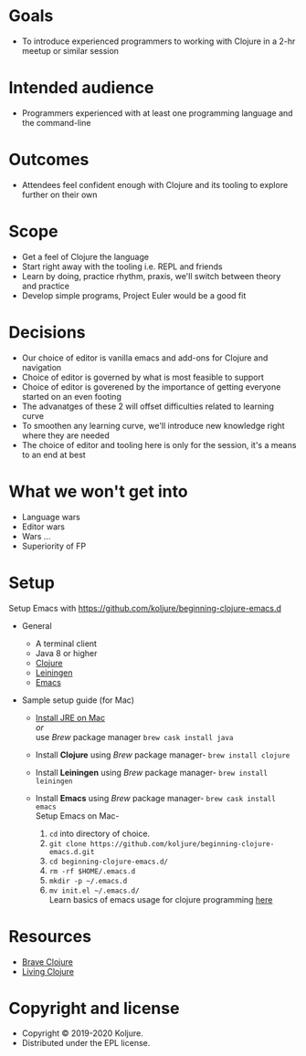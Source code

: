 # Goals
- To introduce experienced programmers to working with Clojure in a 2-hr meetup or similar session
# Intended audience
- Programmers experienced with at least one programming language and the command-line
# Outcomes
- Attendees feel confident enough with Clojure and its tooling to explore further on their own
# Scope
- Get a feel of Clojure the language
- Start right away with the tooling i.e. REPL and friends
- Learn by doing, practice rhythm, praxis, we'll switch between theory and practice
- Develop simple programs, Project Euler would be a good fit
# Decisions
- Our choice of editor is vanilla emacs and add-ons for Clojure and navigation
- Choice of editor is governed by what is most feasible to support
- Choice of editor is goverened by the importance of getting everyone started on an even footing
- The advanatges of these 2 will offset difficulties related to learning curve
- To smoothen any learning curve, we'll introduce new knowledge right where they are needed
- The choice of editor and tooling here is only for the session, it's a means to an end at best
# What we won't get into
- Language wars
- Editor wars
- Wars ...
- Superiority of FP

# Setup
Setup Emacs with https://github.com/koljure/beginning-clojure-emacs.d  
* General 
  - A terminal client
  - Java 8 or higher
  - [Clojure](https://clojure.org/)
  - [Leiningen](https://leiningen.org/)
  - [Emacs](https://www.gnu.org/software/emacs/) 

* Sample setup guide (for Mac)
  - [Install JRE on Mac](https://java.com/en/download/help/mac_install.xml)   
    *or*       
    use *Brew* package manager `brew cask install java`   

  - Install **Clojure** using *Brew* package manager- `brew install clojure`  
  - Install **Leiningen** using *Brew* package manager- `brew install leiningen`    
  - Install **Emacs** using *Brew* package manager- `brew cask install emacs`  
      Setup Emacs on Mac-  
      1) `cd` into directory of choice.
      2) `git clone https://github.com/koljure/beginning-clojure-emacs.d.git`
      3) `cd beginning-clojure-emacs.d/`
      4) `rm -rf $HOME/.emacs.d`
      4) `mkdir -p ~/.emacs.d`
      5) `mv init.el ~/.emacs.d/`  
      Learn basics of emacs usage for clojure programming [here](https://www.braveclojure.com/basic-emacs/)    


# Resources
* [Brave Clojure](https://www.braveclojure.com/foreword/)
* [Living Clojure](https://www.oreilly.com/library/view/living-clojure/9781491909270/)

# Copyright and license
- Copyright © 2019-2020 Koljure.
- Distributed under the EPL license.

